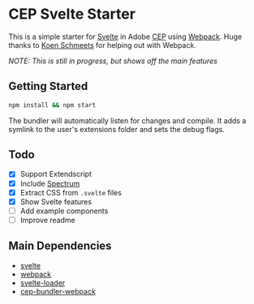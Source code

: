 # CEP Svelte Starter

This is a simple starter for [Svelte](https://svelte.dev) in Adobe [CEP](https://github.com/Adobe-CEP/CEP-Resources) using [Webpack](https://github.com/webpack/webpack). Huge thanks to [Koen Schmeets](https://github.com/vespakoen) for helping out with Webpack.

*NOTE: This is still in progress, but shows off the main features*

## Getting Started
```bash
npm install && npm start
```

The bundler will automatically listen for changes and compile. It adds a symlink to the user's extensions folder and sets the debug flags.

## Todo
- [x] Support Extendscript
- [x] Include [Spectrum](https://github.com/adobe/spectrum-css)
- [x] Extract CSS from `.svelte` files
- [x] Show Svelte features
- [ ] Add example components
- [ ] Improve readme

## Main Dependencies
- [svelte](https://github.com/sveltejs/svelte)
- [webpack](https://github.com/webpack/webpack)
- [svelte-loader](https://github.com/sveltejs/svelte-loader)
- [cep-bundler-webpack](https://github.com/adobe-extension-tools/cep-bundler-webpack)
